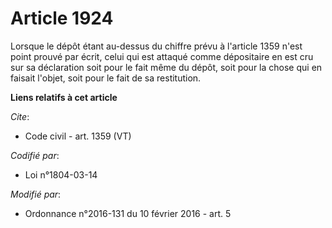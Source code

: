 # Article 1924

Lorsque le dépôt étant au-dessus du chiffre prévu à l'article 1359 n'est point prouvé par écrit, celui qui est attaqué comme
dépositaire en est cru sur sa déclaration soit pour le fait même du dépôt, soit pour la chose qui en faisait l'objet, soit
pour le fait de sa restitution.

**Liens relatifs à cet article**

_Cite_:

  - Code civil - art. 1359 (VT)

_Codifié par_:

  - Loi n°1804-03-14

_Modifié par_:

  - Ordonnance n°2016-131 du 10 février 2016 - art. 5

